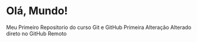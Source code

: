 # Olá, Mundo!
 Meu Primeiro Repositorio do curso Git e GitHub
 Primeira Alteração
 Alterado direto no GitHub Remoto
 